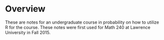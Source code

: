 # Overview

These are notes for an undergraduate course in probability on how to utilize R for the course. These notes were first used for Math 240 at Lawrence University in Fall 2015. 

# 